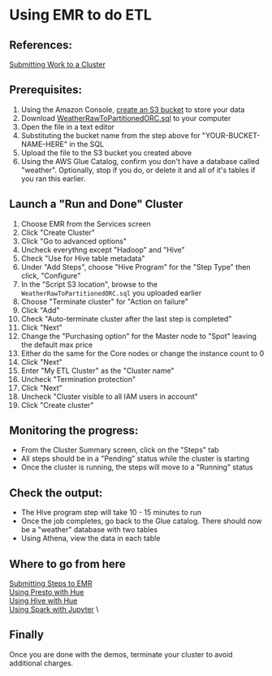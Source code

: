 # Using EMR to do ETL

## References:

[Submitting Work to a Cluster](https://docs.aws.amazon.com/emr/latest/ManagementGuide/emr-overview.html#emr-work-cluster) 

## Prerequisites:

1. Using the Amazon Console, [create an S3 bucket](https://docs.aws.amazon.com/AmazonS3/latest/gsg/CreatingABucket.html) to store your data
1. Download [WeatherRawToPartitionedORC.sql](sql/WeatherRawToPartitionedORC.sql) to your computer
1. Open the file in a text editor
1. Substituting the bucket name from the step above for "YOUR-BUCKET-NAME-HERE" in the SQL
1. Upload the file to the S3 bucket you created above
1. Using the AWS Glue Catalog, confirm you don't have a database called "weather".  Optionally, stop if you do, or delete it and 
all of it's tables if you ran this earlier.

## Launch a "Run and Done" Cluster

1. Choose EMR from the Services screen
1. Click "Create Cluster"
1. Click "Go to advanced options"
1. Uncheck everythng except "Hadoop" and "Hive"
1. Check "Use for Hive table metadata"
1. Under "Add Steps", choose "Hive Program" for the "Step Type" then click, "Configure"
1. In the "Script S3 location", browse to the ``WeatherRawToPartitionedORC.sql`` you uploaded earlier
1. Choose "Terminate cluster" for "Action on failure"
1. Click "Add"
1. Check "Auto-terminate cluster after the last step is completed"
1. Click "Next"
1. Change the "Purchasing option" for the Master node to "Spot" leaving the default max price
1. Either do the same for the Core nodes or change the instance count to 0
1. Click "Next"
1. Enter "My ETL Cluster" as the "Cluster name"
1. Uncheck "Termination protection"
1. Click "Next"
1. Uncheck "Cluster visible to all IAM users in account"
1. Click "Create cluster"

## Monitoring the progress:

* From the Cluster Summary screen, click on the "Steps" tab
* All steps should be in a "Pending" status while the cluster is starting
* Once the cluster is running, the steps will move to a "Running" status

## Check the output:

* The Hive program step will take 10 - 15 minutes to run
* Once the job completes, go back to the Glue catalog. There should now be a "weather" database with two tables  
* Using Athena, view the data in each table

## Where to go from here

[Submitting Steps to EMR](Demo-EMR-Steps.md) \
[Using Presto with Hue](./Demo-EMR-Presto.md) \
[Using Hive with Hue](./Demo-Hive-HUE.md) \
[Using Spark with Jupyter](./Demo-Spark-Jupyter.md) \

## Finally

Once you are done with the demos, terminate your cluster to avoid additional charges. 


